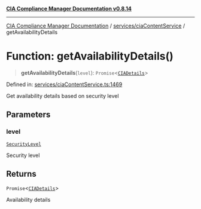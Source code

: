[**CIA Compliance Manager Documentation v0.8.14**](../../../README.md)

***

[CIA Compliance Manager Documentation](../../../modules.md) / [services/ciaContentService](../README.md) / getAvailabilityDetails

# Function: getAvailabilityDetails()

> **getAvailabilityDetails**(`level`): `Promise`\<[`CIADetails`](../../../types/interfaces/CIADetails.md)\>

Defined in: [services/ciaContentService.ts:1469](https://github.com/Hack23/cia-compliance-manager/blob/257dd569f432a46611a1746c832a7e3d29232229/src/services/ciaContentService.ts#L1469)

Get availability details based on security level

## Parameters

### level

[`SecurityLevel`](../../../types/cia/type-aliases/SecurityLevel.md)

Security level

## Returns

`Promise`\<[`CIADetails`](../../../types/interfaces/CIADetails.md)\>

Availability details
